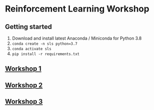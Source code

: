 # Reinforcement Learning Workshop

## Getting started
1. Download and install latest Anaconda / Miniconda for Python 3.8
2. `conda create -n sls python=3.7`
3. `conda activate sls`
4. `pip install -r requirements.txt`

## [Workshop 1](./Workshop1)

## [Workshop 2](./Workshop2)

## [Workshop 3](./Workshop3)